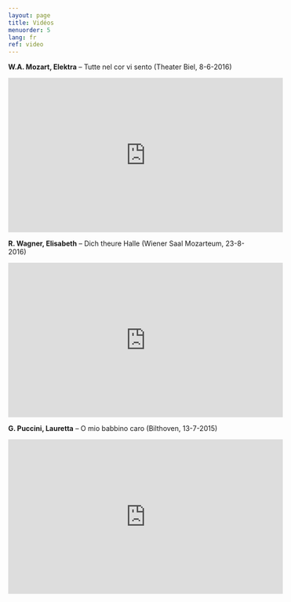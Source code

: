 ```yaml
---
layout: page
title: Vidéos
menuorder: 5
lang: fr
ref: video
---
```


**W.A. Mozart, Elektra** – Tutte nel cor vi sento   (Theater Biel, 8-6-2016)
<iframe width="560" height="315" src="https://www.youtube.com/embed/HLRQldUrmfg" frameborder="0" allowfullscreen></iframe>

**R. Wagner, Elisabeth** – Dich theure Halle   (Wiener Saal Mozarteum, 23-8-2016)
<iframe width="560" height="315" src="https://youtube.com/embed/xwZXcTgbi0E" frameborder="0" allowfullscreen></iframe>

**G. Puccini, Lauretta** – O mio babbino caro   (Bilthoven, 13-7-2015)
<iframe width="560" height="315" src="https://www.youtube.com/embed/grMCLi_pzxI" frameborder="0" allowfullscreen></iframe>
